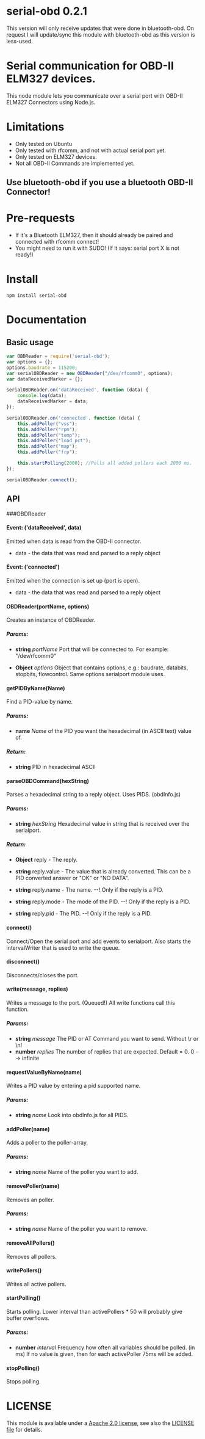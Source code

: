 serial-obd 0.2.1
===============

This version will only receive updates that were done in bluetooth-obd. On request I will update/sync this module with bluetooth-obd as this version is less-used.

# Serial communication for OBD-II ELM327 devices.
This node module lets you communicate over a serial port with OBD-II ELM327 Connectors using Node.js.

# Limitations
* Only tested on Ubuntu
* Only tested with rfcomm, and not with actual serial port yet.
* Only tested on ELM327 devices.
* Not all OBD-II Commands are implemented yet.

## Use bluetooth-obd if you use a bluetooth OBD-II Connector!

# Pre-requests
* If it's a Bluetooth ELM327, then it should already be paired and connected with rfcomm connect!
* You might need to run it with SUDO! (If it says: serial port X is not ready!)

# Install
`npm install serial-obd`
# Documentation

## Basic usage

```javascript
var OBDReader = require('serial-obd');
var options = {};
options.baudrate = 115200;
var serialOBDReader = new OBDReader("/dev/rfcomm0", options);
var dataReceivedMarker = {};

serialOBDReader.on('dataReceived', function (data) {
    console.log(data);
    dataReceivedMarker = data;
});

serialOBDReader.on('connected', function (data) {
    this.addPoller("vss");
    this.addPoller("rpm");
    this.addPoller("temp");
    this.addPoller("load_pct");
    this.addPoller("map");
    this.addPoller("frp");

    this.startPolling(2000); //Polls all added pollers each 2000 ms.
});

serialOBDReader.connect();
```
## API

###OBDReader

#### Event: ('dataReceived', data)

Emitted when data is read from the OBD-II connector.

* data - the data that was read and parsed to a reply object

#### Event: ('connected')

Emitted when the connection is set up (port is open).

* data - the data that was read and parsed to a reply object

#### OBDReader(portName, options)

Creates an instance of OBDReader.

##### Params:

* **string** *portName* Port that will be connected to. For example: &quot;/dev/rfcomm0&quot;

* **Object** *options* Object that contains options, e.g.: baudrate, databits, stopbits, flowcontrol. Same options serialport module uses.

#### getPIDByName(Name)

Find a PID-value by name.

##### Params: 

* **name** *Name* of the PID you want the hexadecimal (in ASCII text) value of.

##### Return:

* **string** PID in hexadecimal ASCII

#### parseOBDCommand(hexString)

Parses a hexadecimal string to a reply object. Uses PIDS. (obdInfo.js)

##### Params: 

* **string** *hexString* Hexadecimal value in string that is received over the serialport.

##### Return:

* **Object** reply - The reply.

* **string** reply.value - The value that is already converted. This can be a PID converted answer or &quot;OK&quot; or &quot;NO DATA&quot;.

* **string** reply.name - The name. --! Only if the reply is a PID.

* **string** reply.mode - The mode of the PID. --! Only if the reply is a PID.

* **string** reply.pid - The PID. --! Only if the reply is a PID.

#### connect()

Connect/Open the serial port and add events to serialport. Also starts the intervalWriter that is used to write the queue.

#### disconnect()

Disconnects/closes the port.

#### write(message, replies)

Writes a message to the port. (Queued!) All write functions call this function.

##### Params:

* **string** *message* The PID or AT Command you want to send. Without \r or \n!
* **number** *replies* The number of replies that are expected. Default = 0. 0 --> infinite

#### requestValueByName(name)

Writes a PID value by entering a pid supported name.

##### Params:

* **string** *name* Look into obdInfo.js for all PIDS.

#### addPoller(name)

Adds a poller to the poller-array.

##### Params:

* **string** *name* Name of the poller you want to add.

#### removePoller(name)

Removes an poller.

##### Params:

* **string** *name* Name of the poller you want to remove.

#### removeAllPollers()

Removes all pollers.

#### writePollers()

Writes all active pollers.

#### startPolling()

Starts polling. Lower interval than activePollers * 50 will probably give buffer overflows.

##### Params:

* **number** *interval* Frequency how often all variables should be polled. (in ms) If no value is given, then for each activePoller 75ms will be added.

#### stopPolling()

Stops polling.

# LICENSE

This module is available under a [Apache 2.0 license](http://www.apache.org/licenses/LICENSE-2.0.html), see also the [LICENSE file](https://raw.github.com/EricSmekens/node-serial-obd/master/LICENSE) for details.
